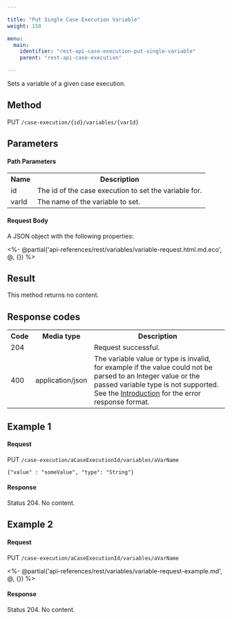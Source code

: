 ```yaml
---

title: "Put Single Case Execution Variable"
weight: 150

menu:
  main:
    identifier: "rest-api-case-execution-put-single-variable"
    parent: "rest-api-case-execution"

---
```



Sets a variable of a given case execution.


Method
------

PUT `/case-execution/{id}/variables/{varId}`


Parameters
----------

#### Path Parameters

<table class="table table-striped">
  <tr>
    <th>Name</th>
    <th>Description</th>
  </tr>
  <tr>
    <td>id</td>
    <td>The id of the case execution to set the variable for.</td>
  </tr>
  <tr>
    <td>varId</td>
    <td>The name of the variable to set.</td>
  </tr>
</table>

#### Request Body

A JSON object with the following properties:

<%- @partial('api-references/rest/variables/variable-request.html.md.eco', @, {}) %>


Result
------

This method returns no content.


Response codes
--------------

<table class="table table-striped">
  <tr>
    <th>Code</th>
    <th>Media type</th>
    <th>Description</th>
  </tr>
  <tr>
    <td>204</td>
    <td></td>
    <td>Request successful.</td>
  </tr>
  <tr>
    <td>400</td>
    <td>application/json</td>
    <td>The variable value or type is invalid, for example if the value could not be parsed to an Integer value or the passed variable type is not supported. See the <a href="ref:#overview-introduction">Introduction</a> for the error response format.</td>
  </tr>
</table>


Example 1
---------

#### Request

PUT `/case-execution/aCaseExecutionId/variables/aVarName`

    {"value" : "someValue", "type": "String"}

#### Response

Status 204. No content.

Example 2
---------

#### Request

PUT `/case-execution/aCaseExecutionId/variables/aVarName`

<%- @partial('api-references/rest/variables/variable-request-example.md', @, {}) %>

#### Response

Status 204. No content.
